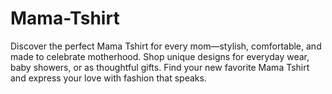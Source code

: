 # Mama-Tshirt
Discover the perfect Mama Tshirt for every mom—stylish, comfortable, and made to celebrate motherhood. Shop unique designs for everyday wear, baby showers, or as thoughtful gifts. Find your new favorite Mama Tshirt and express your love with fashion that speaks.
